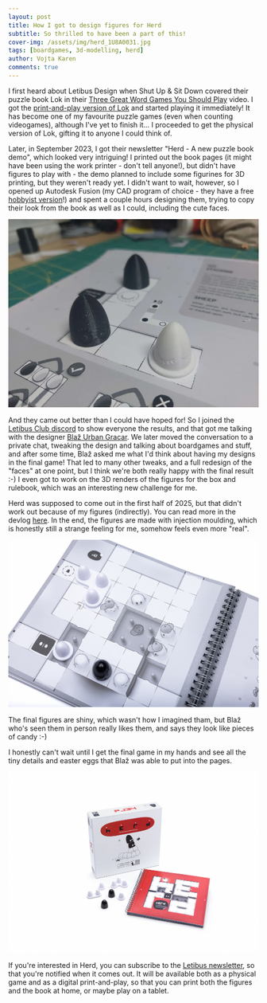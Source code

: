 ```yaml
---
layout: post
title: How I got to design figures for Herd
subtitle: So thrilled to have been a part of this!
cover-img: /assets/img/herd_1U8A0031.jpg
tags: [boardgames, 3d-modelling, herd]
author: Vojta Karen
comments: true
---
```


I first heard about Letibus Design when Shut Up & Sit Down covered their puzzle book Lok in their [Three Great Word Games You Should Play](https://www.youtube.com/watch?v=qMyChb91azI) video. I got the [print-and-play version of Lok](https://letibus.itch.io/lok) and started playing it immediately! It has become one of my favourite puzzle games (even when counting videogames), although I've yet to finish it... I proceeded to get the physical version of Lok, gifting it to anyone I could think of.

Later, in September 2023, I got their newsletter "Herd - A new puzzle book demo", which looked very intriguing! I printed out the book pages (it might have been using the work printer - don't tell anyone!), but didn't have figures to play with - the demo planned to include some figurines for 3D printing, but they weren't ready yet. I didn't want to wait, however, so I opened up Autodesk Fusion (my CAD program of choice - they have a free [hobbyist version](https://www.autodesk.com/products/fusion-360/personal)!) and spent a couple hours designing them, trying to copy their look from the book as well as I could, including the cute faces.

![First prototype of Herd figures](/assets/img/herd_20231003_143502.png)

And they came out better than I could have hoped for! So I joined the [Letibus Club discord](https://discord.gg/vqNdS3zG7k) to show everyone the results, and that got me talking with the designer [Blaž Urban Gracar](https://www.blazgracar.com/). We later moved the conversation to a private chat, tweaking the design and talking about boardgames and stuff, and after some time, Blaž asked me what I'd think about having my designs in the final game! That led to many other tweaks, and a full redesign of the "faces" at one point, but I think we're both really happy with the final result :-) I even got to work on the 3D renders of the figures for the box and rulebook, which was an interesting new challenge for me.

Herd was supposed to come out in the first half of 2025, but that didn't work out because of my figures (indirectly). You can read more in the devlog [here](https://letibus.itch.io/herd/devlog/939684/herds-release-postponement). In the end, the figures are made with injection moulding, which is honestly still a strange feeling for me, somehow feels even more "real".

![Final figures](/assets/img/herd_1U8A0031.jpg)

The final figures are shiny, which wasn't how I imagined tham, but Blaž who's seen them in person really likes them, and says they look like pieces of candy :-)

I honestly can't wait until I get the final game in my hands and see all the tiny details and easter eggs that Blaž was able to put into the pages.

![Final box with figures](/assets/img/herd_1U8A9903.jpg)

If you're interested in Herd, you can subscribe to the [Letibus newsletter](https://www.blazgracar.com/herd), so that you're notified when it comes out. It will be available both as a physical game and as a digital print-and-play, so that you can print both the figures and the book at home, or maybe play on a tablet.